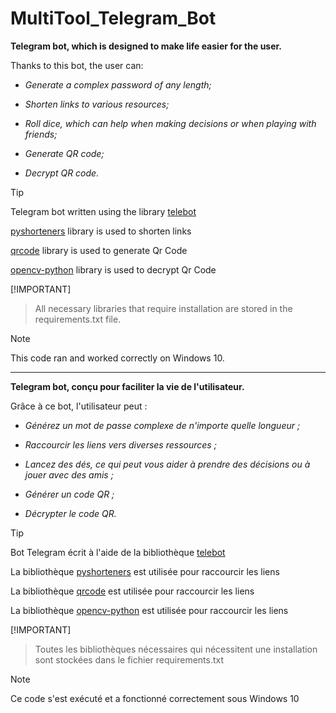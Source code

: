 # MultiTool_Telegram_Bot

**Telegram bot, which is designed to make life easier for the user.**

Thanks to this bot, the user can:

* _Generate a complex password of any length;_

* _Shorten links to various resources;_

* _Roll dice, which can help when making decisions or when playing with friends;_

* _Generate QR code;_

* _Decrypt QR code._

> [!TIP]
> Telegram bot written using the library [telebot](https://pypi.org/project/pyTelegramBotAPI/)
>
> [pyshorteners](https://pypi.org/project/pyshorteners/) library is used to shorten links
>
> [qrcode](https://pypi.org/project/qrcode/) library is used to generate Qr Code
>
> [opencv-python](https://pypi.org/project/opencv-python/) library is used to decrypt Qr Code

[!IMPORTANT]
> All necessary libraries that require installation are stored in the requirements.txt file.

> [!NOTE]
> This code ran and worked correctly on Windows 10.

---------

**Telegram bot, conçu pour faciliter la vie de l'utilisateur.**

Grâce à ce bot, l'utilisateur peut :

* _Générez un mot de passe complexe de n'importe quelle longueur ;_

* _Raccourcir les liens vers diverses ressources ;_

* _Lancez des dés, ce qui peut vous aider à prendre des décisions ou à jouer avec des amis ;_

* _Générer un code QR ;_

* _Décrypter le code QR._

> [!TIP]
> Bot Telegram écrit à l'aide de la bibliothèque [telebot](https://pypi.org/project/pyTelegramBotAPI/)
>
> La bibliothèque [pyshorteners](https://pypi.org/project/pyshorteners/) est utilisée pour raccourcir les liens
>
> La bibliothèque [qrcode](https://pypi.org/project/qrcode/) est utilisée pour raccourcir les liens
>
> La bibliothèque [opencv-python](https://pypi.org/project/opencv-python/) est utilisée pour raccourcir les liens

[!IMPORTANT]
> Toutes les bibliothèques nécessaires qui nécessitent une installation sont stockées dans le fichier requirements.txt

> [!NOTE]
> Ce code s'est exécuté et a fonctionné correctement sous Windows 10